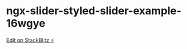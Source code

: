 # ngx-slider-styled-slider-example-16wgye

[Edit on StackBlitz ⚡️](https://stackblitz.com/edit/ngx-slider-styled-slider-example-16wgye)